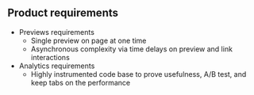 ## Product requirements

* Previews requirements
  * Single preview on page at one time
  * Asynchronous complexity via time delays on preview and link interactions
* Analytics requirements
  * Highly instrumented code base to prove usefulness, A/B test, and keep tabs
    on the performance
